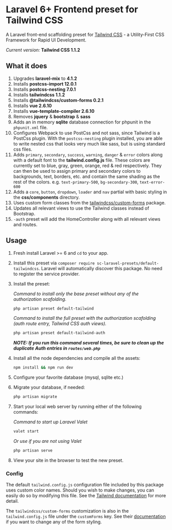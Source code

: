 # Laravel 6+ Frontend preset for Tailwind CSS

A Laravel front-end scaffolding preset for [Tailwind CSS](https://tailwindcss.com) - a Utility-First CSS Framework for Rapid UI Development.

*Current version:* **Tailwind CSS 1.1.2**

## What it does

1. Upgrades **laravel-mix** to **4.1.2**
1. Installs **postcss-import 12.0.1**
1. Installs **postcss-nesting 7.0.1**
1. Installs **tailwindcss 1.1.2**
1. Installs **@tailwindcss/custom-forms 0.2.1**
1. Installs **vue 2.6.10**
1. Installs **vue-template-compiler 2.6.10**
1. Removes **jquery** & **bootstrap** & **sass**
1. Adds an in memory **sqlite** database connection for phpunit in the `phpunit.xml` file.
1. Configures Webpack to use PostCss and not sass, since Tailwind is a PostCss plugin. With the `postcss-nesting` plugin installed, you are able to write nested css that looks very much like sass, but is using standard css files.
1. Adds `primary`, `secondary`, `success`, `warning`, `danger` & `error` colors along with a default font to the **tailwind.config.js** file. These colors are currently set to blue, gray, green, orange, red & red respectively. They can then be used to assign primary and secondary colors to backgrounds, text, borders, etc. and contain the same shading as the rest of the colors. e.g. `text-primary-500`, `bg-secondary-300`, `text-error-600`
1. Adds a `core`, `button`, `dropdown`, `loader` and `nav` partial with basic styling in the **css/components** directory.
1. Uses custom form classes from the [tailwindcss/custom-forms](https://github.com/tailwindcss/custom-forms) package.
1. Updates all relevant views to use the Tailwind classes instead of Bootstrap.
1. `-auth` preset will add the HomeController along with all relevant views and routes.


## Usage

1. Fresh install Laravel >= 6 and `cd` to your app.
1. Install this preset via `composer require sc-laravel-presets/default-tailwindcss`. Laravel will automatically discover this package. No need to register the service provider.
1. Install the preset:

    *Command to install only the base preset without any of the authorization scafolding.*
    ```bash
    php artisan preset default-tailwind
    ```
    *Command to install the full preset with the authorization scafolding (auth route entry, Tailwind CSS auth views).*
    ```bash
    php artisan preset default-tailwind-auth
    ```
    ***NOTE: If you run this command several times, be sure to clean up the duplicate Auth entries in `routes/web.php`***
1. Install all the node dependencies and compile all the assets:
    ```bash
    npm install && npm run dev
    ``` 
1. Configure your favorite database (mysql, sqlite etc.)
1. Migrate your database, if needed:
    ```bash
    php artisan migrate
    ```
1. Start your local web server by running either of the following commands:

    *Command to start up Laravel Valet*
    ```bash
    valet start
    ```
    *Or use if you are not using Valet*
    ```bash
    php artisan serve
    ```
1. View your site in the browser to test the new preset.

### Config

The default `tailwind.config.js` configuration file included by this package uses custom color names. Should you wish to make changes, you can easily do so by modifying this file. See the [Tailwind documentation](https://tailwindcss.com/docs/configuration) for more detail.

The `tailwindcss/custom-forms` customization is also in the `tailwind.config.js` file under the `customForms` key. See their [documentation](https://tailwindcss-custom-forms.netlify.com/) if you want to change any of the form styling.
